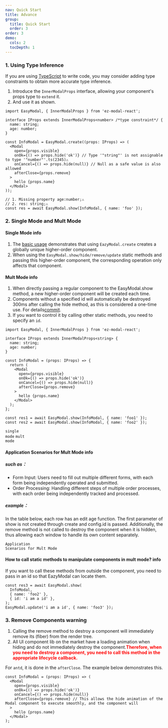 ```yaml
---
nav: Quick Start
title: Advance
group:
  title: Quick Start
  order: 3
order: 3
demo:
  cols: 2
  tocDepth: 1
---
```


### 1. Using Type Inference

If you are using <a href="https://www.typescriptlang.org/">TypeScript</a> to write code, you may consider adding type constraints to obtain more accurate type inference.

1. Introduce the `InnerModalProps` interface, allowing your component's props type to `extend` it.
2. And use it as shown.

```tsx | pure
import EasyModal, { InnerModalProps } from 'ez-modal-react';

interface IProps extends InnerModalProps<number> /*type constraint*/ {
  name: string;
  age: number;
}

const InfoModal = EasyModal.create((props: IProps) => (
  <Modal
    open={props.visible}
    onOk={() => props.hide('ok')} // Type '"string"' is not assignable to type '"number"'.ts(2345)⚠️
    onCancel={() => props.hide(null)} // Null as a safe value is also allowed
    afterClose={props.remove}
  >
    hello {props.name}
  </Modal>
));

// 1. Missing property age:number;⚠️
// 2. res: string;⚠️
const res = await EasyModal.show(InfoModal, { name: 'foo' });
```

### 2. Single Mode and Mult Mode

#### Single Mode <Badge>info</Badge>

1. The <a href="/guide/base#示例">basic usage</a> demonstrates that using `EazyModal.create` creates a globally unique higher-order component.
2. When using the `EasyModal.show/hide/remove/update` static methods and passing this higher-order component, the corresponding operation only affects that component.

#### Mult Mode <Badge>info</Badge>

1. When directly passing a regular component to the EasyModal.show method, a new higher-order component will be created each time.
2. Components without a specified id will automatically be destroyed 300ms after calling the hide method, as this is considered a one-time use. For details[commit](https://github.com/raotaohub/ez-modal-react/commit/6eb4045e881890b60d0195657a69a77d2f8956a3).
3. If you want to control it by calling other static methods, you need to specify an `id`.

```tsx {21,22} | pure
import EasyModal, { InnerModalProps } from 'ez-modal-react';

interface IProps extends InnerModalProps<string> {
  name: string;
  age: number;
}

const InfoModal = (props: IProps) => {
  return (
    <Modal
      open={props.visible}
      onOk={() => props.hide('ok')}
      onCancel={() => props.hide(null)}
      afterClose={props.remove}
    >
      hello {props.name}
    </Modal>
  );
};

const res1 = await EasyModal.show(InfoModal, { name: 'foo1' });
const res2 = await EasyModal.show(InfoModal, { name: 'foo2' });
```

<!-- prettier-ignore -->
<code src="./demo/single.tsx" description="use single mode" tocDepth={3} cols={2}>single mode</code>
<code src="./demo/mult.tsx" description="use mult mode" tocDepth={3} cols={2}>mult mode</code>

#### Application Scenarios for Mult Mode <Badge>info</Badge>

##### such as：

- Form Input: Users need to fill out multiple different forms, with each form being independently operated and submitted.
- Order Processing: Handling different steps of multiple order processes, with each order being independently tracked and processed.

##### example：

In the table below, each row has an edit age function. The first parameter of show is not created through create and config.id is passed. Additionally, the remove method is not called to destroy the component when it is hidden, thus allowing each window to handle its own content separately.

<code src="./demo/multInTable.tsx" description="mult mode example" tocDepth={3} cols={2}>Application Scenarios for Mult Mode</code>

#### How to call static methods to manipulate components in mult mode? <Badge>info</Badge>

If you want to call these methods from outside the component, you need to pass in an id so that EazyModal can locate them.

```tsx | pure
const res3 = await EasyModal.show(
  InfoModal,
  { name: 'foo2' },
  { id: 'i am a id' },
);
EasyModal.update('i am a id', { name: 'foo3' });
```

<code src="./demo/updatemult.tsx" description='update mult modal component example'></code>

### 3. Remove Components <Badge>warning</Badge>

1. Calling the remove method to destroy a component will immediately remove its (fiber) from the render tree.
2. All UI component lib on the market have a loading animation when hiding and do not immediately destroy the component.<b style='color:red'>Therefore, when you need to destroy a component, you need to call this method in the appropriate lifecycle callback.</b>

For `antd`, it is done in the `afterClose`. The example below demonstrates this.

```tsx {5} | pure
const InfoModal = (props: IProps) => (
  <Modal
    open={props.visible}
    onOk={() => props.hide('ok')}
    onCancel={() => props.hide(null)}
    afterClose={props.remove} // This allows the hide animation of the Modal component to execute smoothly, and the component will
  >
    hello {props.name}
  </Modal>
);
```

<code src="./demo/remove.tsx" description='remove component example'></code>
